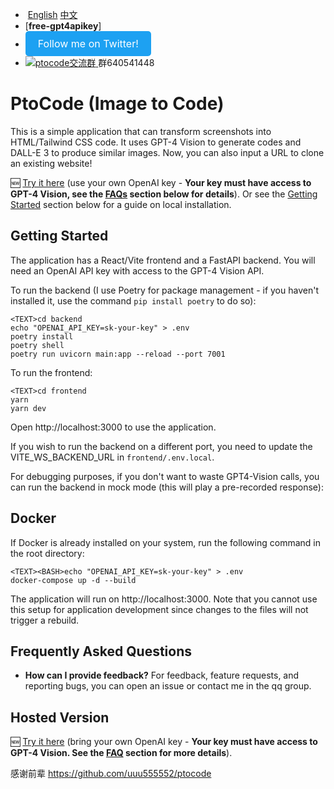 - ​                                                                                                                  [English](README.md)          [中文](CN.README.md)
- [**free-gpt4apikey**]   
- <a href="https://twitter.com/Stockqwe222" target="_blank" style="background-color: #1DA1F2; color: white; padding: 10px 20px; text-decoration: none; border-radius: 5px; display: inline-block; cursor: pointer; font-size: 16px;">
        Follow me on Twitter!
    </a>
- <a target="_blank" href="https://qm.qq.com/cgi-bin/qm/qr?k=gQtTFHCHgyXjsfcXgjKSPBPsNyCJrGDB&jump_from=webapi&authKey=1HpFhOgqS83goVf3Td009vpg09C31cCSRDQYvWeB7Gs5RpwVobiQDS0qAgEOtiq2">
    <img border="0" src="http://pub.idqqimg.com/wpa/images/group.png" alt="ptocode交流群" title="ptocode交流群">
    </a>群640541448

# PtoCode (Image to Code)

This is a simple application that can transform screenshots into HTML/Tailwind CSS code. It uses GPT-4 Vision to generate codes and DALL-E 3 to produce similar images. Now, you can also input a URL to clone an existing website!

🆕 [Try it here](https://dbbot.net) (use your own OpenAI key - **Your key must have access to GPT-4 Vision, see the [FAQs](#️-faqs) section below for details**). Or see the [Getting Started](#-getting-started) section below for a guide on local installation.

##  Getting Started

The application has a React/Vite frontend and a FastAPI backend. You will need an OpenAI API key with access to the GPT-4 Vision API.

To run the backend (I use Poetry for package management - if you haven't installed it, use the command `pip install poetry` to do so):

```
<TEXT>cd backend
echo "OPENAI_API_KEY=sk-your-key" > .env
poetry install
poetry shell
poetry run uvicorn main:app --reload --port 7001
```

To run the frontend:

```
<TEXT>cd frontend
yarn
yarn dev
```

Open http://localhost:3000 to use the application.

If you wish to run the backend on a different port, you need to update the VITE_WS_BACKEND_URL in `frontend/.env.local`.

For debugging purposes, if you don't want to waste GPT4-Vision calls, you can run the backend in mock mode (this will play a pre-recorded response):

## Docker

If Docker is already installed on your system, run the following command in the root directory:

```
<TEXT><BASH>echo "OPENAI_API_KEY=sk-your-key" > .env
docker-compose up -d --build
```

The application will run on http://localhost:3000. Note that you cannot use this setup for application development since changes to the files will not trigger a rebuild.

## Frequently Asked Questions

- **How can I provide feedback?** For feedback, feature requests, and reporting bugs, you can open an issue or contact me in the qq group.

## Hosted Version

🆕 [Try it here](https://dbbot.net) (bring your own OpenAI key - **Your key must have access to GPT-4 Vision. See the [FAQ](#️-faqs) section for more details**).

感谢前辈 https://github.com/uuu555552/ptocode
